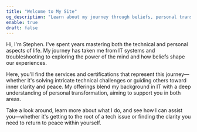```yaml
---
title: "Welcome to My Site"
og_description: "Learn about my journey through beliefs, personal transformation, and technical expertise, helping others unlock their potential and achieve meaningful change." # OpenGraph description for this page
enable: true
draft: false
---
```

Hi, I'm Stephen. I've spent years mastering both the technical and personal aspects of life. My journey has taken me from IT systems and troubleshooting to exploring the power of the mind and how beliefs shape our experiences.

Here, you'll find the services and certifications that represent this journey—whether it's solving intricate technical challenges or guiding others toward inner clarity and peace. My offerings blend my background in IT with a deep understanding of personal transformation, aiming to support you in both areas.

Take a look around, learn more about what I do, and see how I can assist you—whether it's getting to the root of a tech issue or finding the clarity you need to return to peace within yourself.